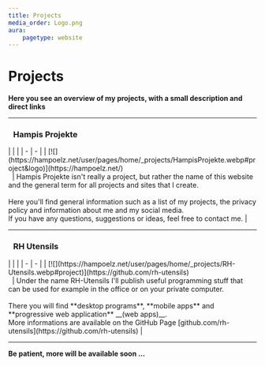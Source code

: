 ```yaml
---
title: Projects
media_order: Logo.png
aura:
    pagetype: website
---
```


# Projects
**Here you see an overview of my projects, with a small description and direct links**

---

<h3 class="project">Hampis Projekte</h3>
|   |   |
| - | - |
| [![](https://hampoelz.net/user/pages/home/_projects/HampisProjekte.webp#project&logo)](https://hampoelz.net/) <br/>&nbsp; | Hampis Projekte isn't really a project, but rather the name of this website and the general term for all projects and sites that I create.<br/><br/>Here you'll find general information such as a list of my projects, the privacy policy and information about me and my social media.<br/>If you have any questions, suggestions or ideas, feel free to contact me. |

---

<h3 class="project">RH Utensils</h3>
|   |   |
| - | - |
| [![](https://hampoelz.net/user/pages/home/_projects/RH-Utensils.webp#project)](https://github.com/rh-utensils) <br/>&nbsp; | Under the name RH-Utensils I'll publish useful programming stuff that can be used for example in the office or on your private computer.<br/><br/>There you will find **desktop programs**, **mobile apps** and **progressive web application** __(web apps)__.<br/>More informations are available on the GitHub Page [github.com/rh-utensils](https://github.com/rh-utensils) |

---

**Be patient, more will be available soon ...**

<style>
@media(min-width:768px)
{
    h3.project {
        text-align: left !important;
    }
}

h3.project {
    text-align: center;
    margin-left: 10px;
    margin-right: 10px;
}

img[src*="#project"], img[src*="#project&logo"] {
    max-width: 200px;
    height: auto;
    margin-left: 10px;
    margin-right: 10px;
}

@media (prefers-color-scheme: light) {
    img[src*="#project&logo"] {
       filter: invert(1);
    }   
}
</style>